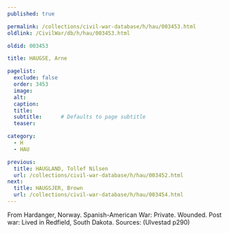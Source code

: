 ```yaml
---
published: true

permalink: /collections/civil-war-database/h/hau/003453.html
oldlink: /CivilWar/db/h/hau/003453.html

oldid: 003453

title: HAUGSE, Arne

pagelist:
  exclude: false
  order: 3453
  image: 
  alt:
  caption:
  title:
  subtitle:      # Defaults to page subtitle
  teaser:

category: 
  - H 
  - HAU

previous:
  title: HAUGLAND, Tollef Nilsen
  url: /collections/civil-war-database/h/hau/003452.html  
next:
  title: HAUGSJER, Brown
  url: /collections/civil-war-database/h/hau/003454.html   
---
```

From Hardanger, Norway. Spanish-American War: Private. Wounded. Post war: Lived in Redfield, South Dakota. Sources: (Ulvestad p290)